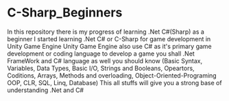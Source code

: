 # C-Sharp_Beginners
In this repository there is my progress of learning .Net C#(Sharp) as a beginner 
I started learning .Net C# or C-Sharp for game development in Unity Game Engine 
Unity Game Engine also use C# as it's primary game development or coding language to develop a game 
you shall .Net FrameWork and C# language as well 
you should know (Basic Syntax, Variables, Data Types, Basic I/O, Strings and Booleans, Opeartors, Coditions, Arrays, Methods and overloading, Object-Oriented-Programing OOP, CLR, SQL, Linq, Database)
This all stuffs will give you a strong base of understanding .Net and C#  
